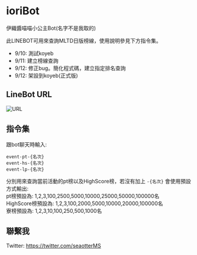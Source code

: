 # ioriBot
 
伊織醬喵喵小公主Bot(名字不是我取的)

此LINEBOT可用來查詢MLTD日版榜線，使用說明參見下方指令集。

* 9/10: 測試koyeb
* 9/11: 建立榜線查詢
* 9/12: 修正bug。簡化程式碼，建立指定排名查詢
* 9/12: 架設到koyeb(正式版)

## LineBot URL
![URL](https://github.com/peter910820/ioribot/blob/main/QRcode.png)

## 指令集

跟bot聊天時輸入:
```console
event-pt-{名次}
event-hs-{名次}
event-lp-{名次}
```
分別用來查詢當前活動的pt榜以及HighScore榜，若沒有加上 `-{名次}` 會使用預設方式輸出:  
pt榜預設為: 1,2,3,100,2500,5000,10000,25000,50000,100000名  
HighScore榜預設為: 1,2,3,100,2000,5000,10000,20000,100000名  
寮榜預設為: 1,2,3,10,100,250,500,1000名

## 聯繫我

Twitter: https://twitter.com/seaotterMS